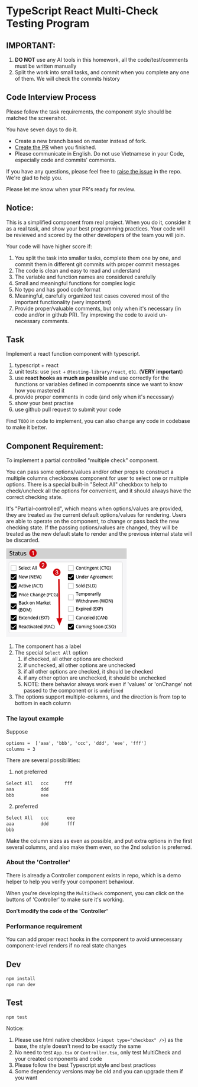 TypeScript React Multi-Check Testing Program
============================================

## IMPORTANT: 

1. **DO NOT** use any AI tools in this homework, all the code/test/comments must be written manually
2. Split the work into small tasks, and commit when you complete any one of them. We will check the commits history

## Code Interview Process 

Please follow the task requirements, the component style should be matched the screenshot.

You have seven days to do it.

- Create a new branch based on master instead of fork.
- [Create the PR](../../pulls) when you finished.
- Please communicate in English. Do not use Vietnamese in your Code, especially code and commits' comments.

If you have any questions, please feel free to [raise the issue](../../issues) in the repo. We're glad to help you.

Please let me know when your PR's ready for review.

## Notice:

This is a simplified component from real project.
When you do it, consider it as a real task, and show your best programming practices.
Your code will be reviewed and scored by the other developers of the team you will join.

Your code will have higher score if:

1. You split the task into smaller tasks, complete them one by one, and commit them in different git commits with proper commit messages 
1. The code is clean and easy to read and understand
2. The variable and function names are considered carefully
3. Small and meaningful functions for complex logic
4. No typo and has good code format
5. Meaningful, carefully organized test cases covered most of the important functionality (very important)
6. Provide proper/valuable comments, but only when it's necessary (in code and/or in github PR). Try improving the code to avoid un-necessary comments. 

## Task

Implement a react function component with typescript.

1. typescript + react
2. unit tests: use `jest` + `@testing-library/react`, etc. (**VERY important**)
3. use **react hooks as much as possible** and use correctly for the functions or variables defined in compoennts since we want to know how you mastered it
4. provide proper comments in code (and only when it's necessary) 
5. show your best practise
6. use github pull request to submit your code

Find `TODO` in code to implement, you can also change any code in codebase to make it better.

## Component Requirement:

To implement a partial controlled "multiple check" component.

You can pass some options/values and/or other props to construct a multiple columns checkboxes component for user to select one or multiple options. There is a special built-in "Select All" checkbox to help to check/uncheck all the options for convenient, and it should always have the correct checking state.

It's "Partial-controlled", which means when options/values are provided, they are treated as the current default options/values for rendering. Users are able to operate on the component, to change or pass back the new checking state. If the passing options/values are changed, they will be treated as the new default state to render and the previous internal state will be discarded.

![demo](./images/demo.png)

1. The component has a label
2. The special `Select All` option
   1. if checked, all other options are checked
   2. if unchecked, all other options are unchecked
   3. if all other options are checked, it should be checked
   4. if any other option are unchecked, it should be unchecked
   5. NOTE: there behavior always work even if 'values' or 'onChange' not passed to the component or is `undefined`
3. The options support multiple-columns, and the direction is from top to bottom in each column

### The layout example

Suppose

```
options =  ['aaa', 'bbb', 'ccc', 'ddd', 'eee', 'fff'] 
columns = 3
```

There are several possibilities:

1. not preferred
```
Select All   ccc      fff
aaa          ddd
bbb          eee
```

2. preferred
```
Select All   ccc       eee
aaa          ddd       fff
bbb           
```

Make the column sizes as even as possible, and put extra options in the first several columns, and also make them even,
so the 2nd solution is preferred.

### About the 'Controller'

There is already a Controller component exists in repo, which is a demo helper to help you verify your component behaviour.

When you're developing the `MultiCheck` component, you can click on the buttons of 'Controller' to make sure it's working.

**Don't modify the code of the 'Controller'**

### Performance requirement

You can add proper react hooks in the component to avoid unnecessary component-level renders if no real state changes

## Dev

```
npm install
npm run dev
```

## Test

```
npm test
```

Notice:
1. Please use html native checkbox (`<input type="checkbox" />`) as the base,
   the style doesn't need to be exactly the same
2. No need to test `App.tsx` or `Controller.tsx`, only test MultiCheck and your created components and code
4. Please follow the best Typescript style and best practices
5. Some dependency versions may be old and you can upgrade them if you want
